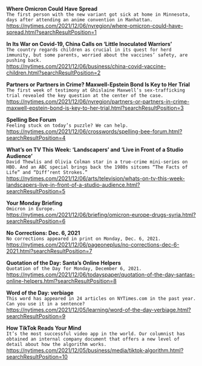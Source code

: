 **Where Omicron Could Have Spread**\
`The first person with the new variant got sick at home in Minnesota, days after attending an anime convention in Manhattan.`\
https://nytimes.com/2021/12/06/nyregion/where-omicron-could-have-spread.html?searchResultPosition=1

**In Its War on Covid-19, China Calls on ‘Little Inoculated Warriors’**\
`The country regards children as crucial in its quest for herd immunity, but some parents, worried about the vaccines’ safety, are pushing back.`\
https://nytimes.com/2021/12/06/business/china-covid-vaccine-children.html?searchResultPosition=2

**Partners or Partners in Crime? Maxwell-Epstein Bond Is Key to Her Trial**\
`The first week of testimony at Ghislaine Maxwell’s sex-trafficking trial revealed the key question at the center of the case.`\
https://nytimes.com/2021/12/06/nyregion/partners-or-partners-in-crime-maxwell-epstein-bond-is-key-to-her-trial.html?searchResultPosition=3

**Spelling Bee Forum**\
`Feeling stuck on today’s puzzle? We can help.`\
https://nytimes.com/2021/12/06/crosswords/spelling-bee-forum.html?searchResultPosition=4

**What’s on TV This Week: ‘Landscapers’ and ‘Live in Front of a Studio Audience’**\
`David Thewlis and Olivia Colman star in a true-crime mini-series on HBO. And an ABC special brings back the 1980s sitcoms “The Facts of Life” and “Diff’rent Strokes.”`\
https://nytimes.com/2021/12/06/arts/television/whats-on-tv-this-week-landscapers-live-in-front-of-a-studio-audience.html?searchResultPosition=5

**Your Monday Briefing**\
`Omicron in Europe.`\
https://nytimes.com/2021/12/06/briefing/omicron-europe-drugs-syria.html?searchResultPosition=6

**No Corrections: Dec. 6, 2021**\
`No corrections appeared in print on Monday, Dec. 6, 2021.`\
https://nytimes.com/2021/12/06/pageoneplus/no-corrections-dec-6-2021.html?searchResultPosition=7

**Quotation of the Day: Santa’s Online Helpers**\
`Quotation of the Day for Monday, December 6, 2021.`\
https://nytimes.com/2021/12/06/todayspaper/quotation-of-the-day-santas-online-helpers.html?searchResultPosition=8

**Word of the Day: verbiage**\
`This word has appeared in 24 articles on NYTimes.com in the past year. Can you use it in a sentence?`\
https://nytimes.com/2021/12/05/learning/word-of-the-day-verbiage.html?searchResultPosition=9

**How TikTok Reads Your Mind**\
`It’s the most successful video app in the world. Our columnist has obtained an internal company document that offers a new level of detail about how the algorithm works.`\
https://nytimes.com/2021/12/05/business/media/tiktok-algorithm.html?searchResultPosition=10


